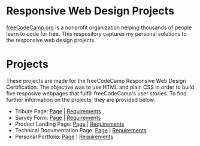 # Responsive Web Design Projects
<a href="https://www.freecodecamp.org/learn" target="_blank">freeCodeCamp.org</a> is a nonprofit organization helping thousands of people learn to code for free. This respository captures my personal solutions to the responsive web design projects.

# Projects
These projects are made for the freeCodeCamp Responsive Web Design Certification. The objective was to use HTML and plain CSS in order to build five resposive webpages that fulfill freeCodeCamp's user stories. To find further information on the projects, they are provided below. 

<ul>
  <li>Tribute Page: <a href="https://codepen.io/tristinlongstreath/full/ZELpxZo" target="_self">Page</a> | <a href="https://www.freecodecamp.org/learn/responsive-web-design/responsive-web-design-projects/build-a-tribute-page" target="_self">Requirements</a></li>
  <li>Survey Form: <a href="https://codepen.io/tristinlongstreath/full/jOyzodJ" target="_self">Page</a> | <a href="https://www.freecodecamp.org/learn/responsive-web-design/responsive-web-design-projects/build-a-survey-form" target="_self">Requirements</a></li>
  <li>Product Landing Page: <a href="https://codepen.io/tristinlongstreath/full/dyNKWxO" target="_self">Page</a> | <a href="https://www.freecodecamp.org/learn/responsive-web-design/responsive-web-design-projects/build-a-product-landing-page" target="_self">Requirements</a></li>
  <li>Technical Documentation Page: <a href="https://codepen.io/tristinlongstreath/full/poRxQZZ" target="_self">Page</a> | <a href="https://www.freecodecamp.org/learn/responsive-web-design/responsive-web-design-projects/build-a-technical-documentation-page" target="_self">Requirements</a></li>
  <li>Personal Portfolio: <a href="" target="_self">Page</a> | <a href="https://www.freecodecamp.org/learn/responsive-web-design/responsive-web-design-projects/build-a-personal-portfolio-webpage" target="_self">Requirements</a></li>
</ul>
